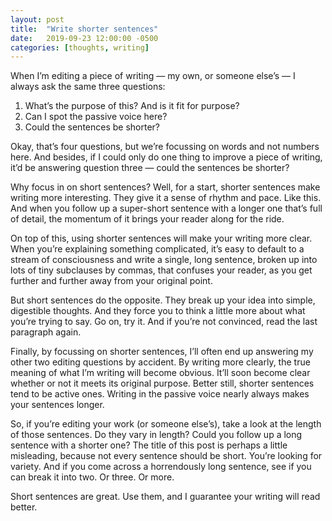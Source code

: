 ```yaml
---
layout: post
title:  "Write shorter sentences"
date:   2019-09-23 12:00:00 -0500
categories: [thoughts, writing]
---
```

When I’m editing a piece of writing — my own, or someone else’s — I always ask the same three questions:

1. What’s the purpose of this? And is it fit for purpose?
2. Can I spot the passive voice here?
3. Could the sentences be shorter?

Okay, that’s four questions, but we’re focussing on words and not numbers here. And besides, if I could only do one thing to improve a piece of writing, it’d be answering question three — could the sentences be shorter?

Why focus in on short sentences? Well, for a start, shorter sentences make writing more interesting. They give it a sense of rhythm and pace. Like this. And when you follow up a super-short sentence with a longer one that’s full of detail, the momentum of it brings your reader along for the ride.

On top of this, using shorter sentences will make your writing more clear. When you’re explaining something complicated, it’s easy to default to a stream of consciousness and write a single, long sentence, broken up into lots of tiny subclauses by commas, that confuses your reader, as you get further and further away from your original point.

But short sentences do the opposite. They break up your idea into simple, digestible thoughts. And they force you to think a little more about what you’re trying to say. Go on, try it. And if you’re not convinced, read the last paragraph again.

Finally, by focussing on shorter sentences, I’ll often end up answering my other two editing questions by accident. By writing more clearly, the true meaning of what I’m writing will become obvious. It’ll soon become clear whether or not it meets its original purpose. Better still, shorter sentences tend to be active ones. Writing in the passive voice nearly always makes your sentences longer.

So, if you’re editing your work (or someone else’s), take a look at the length of those sentences. Do they vary in length? Could you follow up a long sentence with a shorter one? The title of this post is perhaps a little misleading, because not every sentence should be short. You’re looking for variety. And if you come across a horrendously long sentence, see if you can break it into two. Or three. Or more.

Short sentences are great. Use them, and I guarantee your writing will read better.
